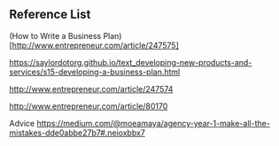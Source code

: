 ## Reference List

(How to Write a Business Plan)[http://www.entrepreneur.com/article/247575]

https://saylordotorg.github.io/text_developing-new-products-and-services/s15-developing-a-business-plan.html

http://www.entrepreneur.com/article/247574

http://www.entrepreneur.com/article/80170

Advice
https://medium.com/@moeamaya/agency-year-1-make-all-the-mistakes-dde0abbe27b7#.neioxbbx7
